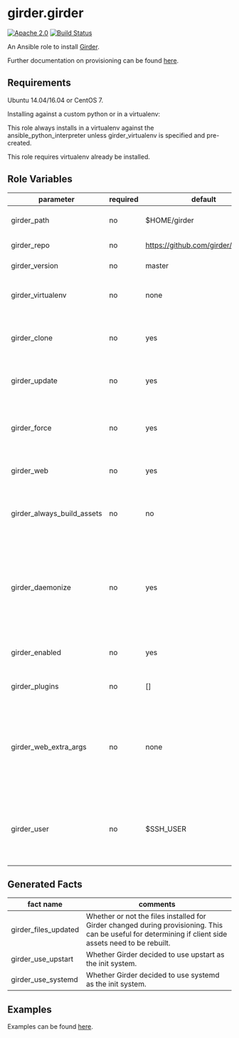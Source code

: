 girder.girder
=============
[![Apache 2.0](https://img.shields.io/badge/license-Apache%202-blue.svg)](https://raw.githubusercontent.com/girder/ansible-role-girder/master/LICENSE)
[![Build Status](https://travis-ci.org/girder/ansible-role-girder.svg?branch=master)](https://travis-ci.org/girder/ansible-role-girder)

An Ansible role to install [Girder](https://github.com/girder/girder).

Further documentation on provisioning can be found [here](https://girder.readthedocs.io/en/latest/provisioning.html).

Requirements
------------

Ubuntu 14.04/16.04 or CentOS 7.

Installing against a custom python or in a virtualenv:

This role always installs in a virtualenv against the ansible_python_interpreter unless girder_virtualenv is specified and pre-created.

This role requires virtualenv already be installed.


Role Variables
--------------

| parameter                  | required | default        | comments                                                                                                                                                            |
| -------------------------- | -------- | ------------------------------------ | ------------------------------------------------------------------------------------------------------------------------------------------------------------------- |
| girder_path                | no       | $HOME/girder                         | Path to download and build Girder in.                                                                                                                               |
| girder_repo                | no       | https://github.com/girder/girder.git | Git origin for fetching Girder.                                                                                                                                     |
| girder_version             | no       | master                               | Git commit-ish for fetching Girder.                                                                                                                                 |
| girder_virtualenv          | no       | none                                 | Path to a Python virtual environment to install Girder in.                                                                                                          |
| girder_clone               | no       | yes                                  | Whether provisioning should clone Girder into `girder_path`.                                                                                                        |
| girder_update              | no       | yes                                  | Whether provisioning should fetch new versions via git.                                                                                                             |
| girder_force               | no       | yes                                  | Whether provisioning should discard modified files in the working directory.                                                                                        |
| girder_web                 | no       | yes                                  | Whether to build the Girder web client.                                                                                                                             |
| girder_always_build_assets | no       | no                                   | Whether to always rebuild client side assets (has no effect if girder_web is disabled).                                                                             |
| girder_daemonize           | no       | yes                                  | Whether to install the relevant service files (systemd or upstart). Disabling this can be useful inside of containers which might not have an init system.          |
| girder_enabled             | no       | yes                                  | Whether to enable the installed service (requires `girder_daemonize`).                                                                                              |
| girder_plugins             | no       | []                                   | List of paths to external plugins to install.                                                                                                                       |
| girder_web_extra_args      | no       | none                                 | Any additional arguments to pass to `girder-install web`. Passing `--all-plugins` can be useful if your environment doesn't have access to Mongo at provision time. |
| girder_user                | no       | $SSH_USER                            | The (already existing) user to run Girder under, this defaults to `ansible_user_id` which is typically the user Ansible is running under.                           |

Generated Facts
---------------

| fact name                 | comments                                                                                                                                                |
| ------------------------- | ------------------------------------------------------------------------------------------------------------------------------------------------------- |
| girder_files_updated      | Whether or not the files installed for Girder changed during provisioning. This can be useful for determining if client side assets need to be rebuilt. |
| girder_use_upstart        | Whether Girder decided to use upstart as the init system.                                                                                               |
| girder_use_systemd        | Whether Girder decided to use systemd as the init system.                                                                                               |

Examples
--------
Examples can be found [here](https://github.com/girder/girder/tree/master/devops/ansible/examples).
